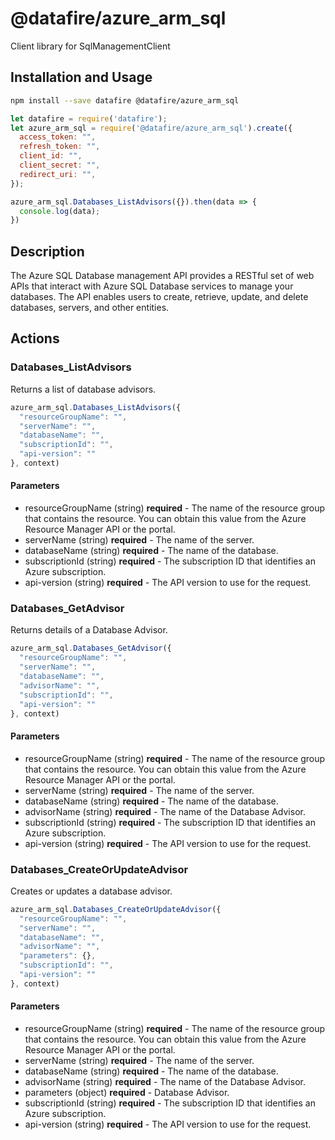 # @datafire/azure_arm_sql

Client library for SqlManagementClient

## Installation and Usage
```bash
npm install --save datafire @datafire/azure_arm_sql
```

```js
let datafire = require('datafire');
let azure_arm_sql = require('@datafire/azure_arm_sql').create({
  access_token: "",
  refresh_token: "",
  client_id: "",
  client_secret: "",
  redirect_uri: "",
});

azure_arm_sql.Databases_ListAdvisors({}).then(data => {
  console.log(data);
})
```

## Description
The Azure SQL Database management API provides a RESTful set of web APIs that interact with Azure SQL Database services to manage your databases. The API enables users to create, retrieve, update, and delete databases, servers, and other entities.

## Actions
### Databases_ListAdvisors
Returns a list of database advisors.


```js
azure_arm_sql.Databases_ListAdvisors({
  "resourceGroupName": "",
  "serverName": "",
  "databaseName": "",
  "subscriptionId": "",
  "api-version": ""
}, context)
```

#### Parameters
* resourceGroupName (string) **required** - The name of the resource group that contains the resource. You can obtain this value from the Azure Resource Manager API or the portal.
* serverName (string) **required** - The name of the server.
* databaseName (string) **required** - The name of the database.
* subscriptionId (string) **required** - The subscription ID that identifies an Azure subscription.
* api-version (string) **required** - The API version to use for the request.

### Databases_GetAdvisor
Returns details of a Database Advisor.


```js
azure_arm_sql.Databases_GetAdvisor({
  "resourceGroupName": "",
  "serverName": "",
  "databaseName": "",
  "advisorName": "",
  "subscriptionId": "",
  "api-version": ""
}, context)
```

#### Parameters
* resourceGroupName (string) **required** - The name of the resource group that contains the resource. You can obtain this value from the Azure Resource Manager API or the portal.
* serverName (string) **required** - The name of the server.
* databaseName (string) **required** - The name of the database.
* advisorName (string) **required** - The name of the Database Advisor.
* subscriptionId (string) **required** - The subscription ID that identifies an Azure subscription.
* api-version (string) **required** - The API version to use for the request.

### Databases_CreateOrUpdateAdvisor
Creates or updates a database advisor.


```js
azure_arm_sql.Databases_CreateOrUpdateAdvisor({
  "resourceGroupName": "",
  "serverName": "",
  "databaseName": "",
  "advisorName": "",
  "parameters": {},
  "subscriptionId": "",
  "api-version": ""
}, context)
```

#### Parameters
* resourceGroupName (string) **required** - The name of the resource group that contains the resource. You can obtain this value from the Azure Resource Manager API or the portal.
* serverName (string) **required** - The name of the server.
* databaseName (string) **required** - The name of the database.
* advisorName (string) **required** - The name of the Database Advisor.
* parameters (object) **required** - Database Advisor.
* subscriptionId (string) **required** - The subscription ID that identifies an Azure subscription.
* api-version (string) **required** - The API version to use for the request.

